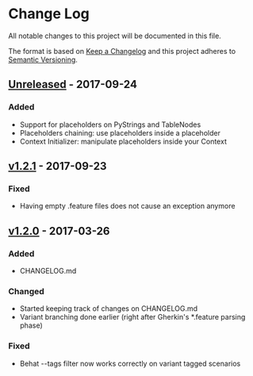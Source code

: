# Change Log
All notable changes to this project will be documented in this file.

The format is based on [Keep a Changelog](http://keepachangelog.com/)
and this project adheres to [Semantic Versioning](http://semver.org/).

## [Unreleased] - 2017-09-24
### Added
- Support for placeholders on PyStrings and TableNodes
- Placeholders chaining: use placeholders inside a placeholder
- Context Initializer: manipulate placeholders inside your Context

## [v1.2.1] - 2017-09-23
### Fixed
- Having empty .feature files does not cause an exception anymore

## [v1.2.0] - 2017-03-26
### Added
- CHANGELOG.md

### Changed
- Started keeping track of changes on CHANGELOG.md
- Variant branching done earlier (right after Gherkin's *.feature parsing phase)

### Fixed
- Behat --tags filter now works correctly on variant tagged scenarios

[Unreleased]: https://github.com/ciandt-dev/behat-placeholders-extension/compare/v1.2.1...HEAD
[v1.2.1]: https://github.com/ciandt-dev/behat-placeholders-extension/compare/v1.2.0...v1.2.1
[v1.2.0]: https://github.com/ciandt-dev/behat-placeholders-extension/compare/v1.1.1...v1.2.0